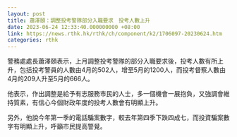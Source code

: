 ```yaml
---
layout: post
title: 蕭澤頤：調整投考警隊部分入職要求　投考人數上升
date: 2023-06-24 12:33:40.000000000 +08:00
link: https://news.rthk.hk/rthk/ch/component/k2/1706097-20230624.htm
categories: rthk
---
```


警務處處長蕭澤頤表示，上月調整投考警隊的部分入職要求後，投考人數有所上升，包括投考警員的人數由4月的502人，增至5月的1200人，而投考督察人數由 4月的209人升至5月的666人。

他表示，作出調整是給予有志服務市民的人士，多一個機會一展抱負，又強調會維持質素，有信心今個財政年度的投考人數會有明顯上升。

另外，他說今年第一季的電話騙案數字，較去年第四季下跌四成七，而投資騙案數字有明顯上升，呼籲市民提高警覺。
